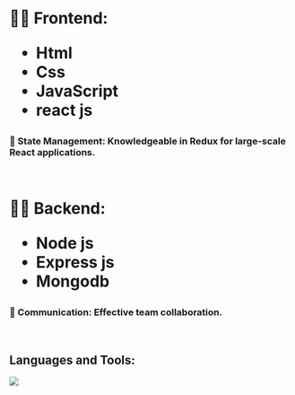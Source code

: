 <h1>👨‍💻 Frontend: <ul>
<li>Html</li> 
<li>Css</li> 
<li>JavaScript</li> 
<li>react js </li> 

</ul>

</h1>
<h3>🔄 State Management: Knowledgeable in Redux for large-scale React applications.
</h3>
 <br/>
 <h1>👨‍💻 Backend: <ul>
<li>Node js</li> 
<li>Express js</li> 
<li>Mongodb</li> 

</ul>
 <h3> 💬 Communication: Effective team collaboration.</h3>
<br/>
 <h2>Languages and Tools:</h2>
 <a href="https://skillicons.dev">
    <img src="https://skillicons.dev/icons?i=html,css,javascript,python,react,redux,vscode,nodejs,express,mongodb,cpp" />
  </a>
  


